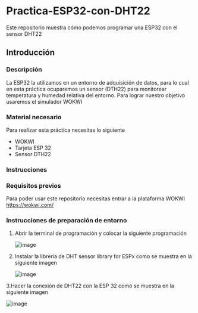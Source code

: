 # Practica-ESP32-con-DHT22
Este repositorio muestra cómo podemos programar una ESP32 con el sensor DHT22
## Introducción 

### Descripción 
La ESP32 la utilizamos en un entorno de adquisición de datos, para lo cual en esta práctica ocuparemos un sensor (DTH22) para monitorear temperatura y humedad relativa del entorno. Para lograr nuestro objetivo usaremos el simulador WOKWI

### Material necesario 

Para realizar esta práctica necesitas lo siguiente

- WOKWI
- Tarjeta ESP 32
- Sensor DTH22

### Instrucciones 

### Requisitos previos 

Para poder usar este repositorio necesitas entrar a la plataforma WOKWI 
https://wokwi.com/

### Instrucciones de preparación de entorno 
1. Abrir la terminal de programación y colocar la siguiente programación

   ![image](https://github.com/user-attachments/assets/2f0141b9-f893-429b-a6ce-1f7d5eeec06e)


2. Instalar la librería de DHT sensor library for ESPx como se muestra en la siguiente imagen

   ![image](https://github.com/user-attachments/assets/da5e809d-972a-4035-8f96-55c14242c929)


3.Hacer la conexión de DHT22 con la ESP 32 como se muestra en la siguiente imagen

![image](https://github.com/user-attachments/assets/a4bf7c02-6887-4e1a-93df-30205f1afe51)



   
